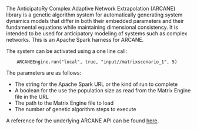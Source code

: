 The AnticipatoRy Complex Adaptive Network Extrapolation (ARCANE) library
is a genetic algorithm system for automatically generating system dynamics
models that differ in both their embedded parameters and their fundamental
equations while maintaining dimensional consistency. It is intended to be
used for anticipatory modeling of systems such as complex networks. This
is an Apache Spark harness for ARCANE.

The system can be activated using a one line call:

	    ARCANEEngine.run("local", true, "input//matrixscenario_1", 5)

The parameters are as follows:

* The string for the Apache Spark URL or the kind of run to complete
* A boolean for the use the population size as read from the Matrix Engine file in the URL
* The path to the Matrix Engine file to load
* The number of genetic algorithm steps to execute

A reference for the underlying ARCANE API can be found
[here](http://drmichaelnorth.github.io/ARCANE/docs).